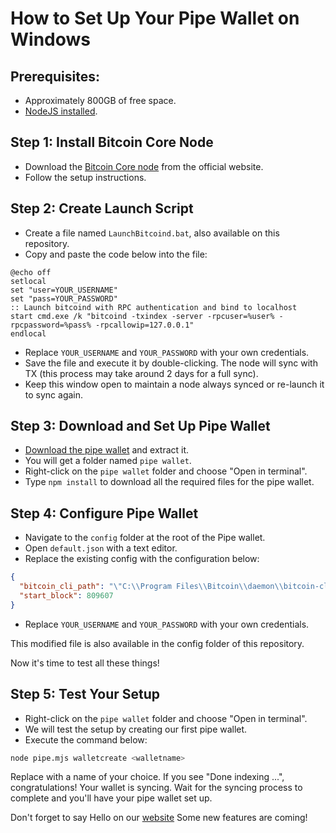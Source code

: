 # How to Set Up Your Pipe Wallet on Windows

## Prerequisites:
- Approximately 800GB of free space.
- [NodeJS installed](https://nodejs.org/en/download).

## Step 1: Install Bitcoin Core Node
- Download the [Bitcoin Core node](https://bitcoin.org/en/download) from the official website.
- Follow the setup instructions.

## Step 2: Create Launch Script
- Create a file named `LaunchBitcoind.bat`, also available on this repository.
- Copy and paste the code below into the file:

```batch
@echo off
setlocal
set "user=YOUR_USERNAME"
set "pass=YOUR_PASSWORD"
:: Launch bitcoind with RPC authentication and bind to localhost
start cmd.exe /k "bitcoind -txindex -server -rpcuser=%user% -rpcpassword=%pass% -rpcallowip=127.0.0.1"
endlocal
```

- Replace `YOUR_USERNAME` and `YOUR_PASSWORD` with your own credentials.
- Save the file and execute it by double-clicking. The node will sync with TX (this process may take around 2 days for a full sync).
- Keep this window open to maintain a node always synced or re-launch it to sync again.

## Step 3: Download and Set Up Pipe Wallet
- [Download the pipe wallet](https://github.com/BennyTheDev/pipe-wallet/archive/refs/heads/master.zip) and extract it.
- You will get a folder named `pipe wallet`.
- Right-click on the `pipe wallet` folder and choose "Open in terminal".
- Type `npm install` to download all the required files for the pipe wallet.

## Step 4: Configure Pipe Wallet
- Navigate to the `config` folder at the root of the Pipe wallet.
- Open `default.json` with a text editor.
- Replace the existing config with the configuration below:

```json
{
  "bitcoin_cli_path": "\"C:\\Program Files\\Bitcoin\\daemon\\bitcoin-cli.exe\" -rpcuser=YOUR_USERNAME -rpcpassword=YOUR_PASSWORD",
  "start_block": 809607
}
```
- Replace `YOUR_USERNAME` and `YOUR_PASSWORD` with your own credentials.

This modified file is also available in the config folder of this repository.

Now it's time to test all these things!

## Step 5: Test Your Setup
- Right-click on the `pipe wallet` folder and choose "Open in terminal".
- We will test the setup by creating our first pipe wallet.
- Execute the command below:

```bash
node pipe.mjs walletcreate <walletname>
```

Replace <walletname> with a name of your choice.
If you see "Done indexing ...", congratulations! Your wallet is syncing.
Wait for the syncing process to complete and you'll have your pipe wallet set up.

Don't forget to say Hello on our [website](https://pipeexplore.web.app/)
Some new features are coming!





